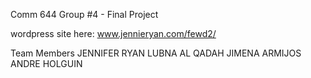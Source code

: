 Comm 644 Group #4 - Final Project

wordpress site here:  www.jennieryan.com/fewd2/

Team Members
JENNIFER RYAN
LUBNA AL QADAH
JIMENA ARMIJOS
ANDRE HOLGUIN
